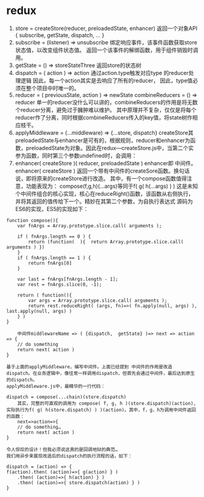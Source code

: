 # redux
1. store = createStore(reducer, preloadedState, enhancer)
    返回一个对象API { subscribe, getState, dispatch, … }
2. subscribe = (listener) => unsubscribe
    绑定响应事件，该事件函数获取store状态值，以改变组件状态值。
    返回一个该事件的解绑函数，用于组件销毁时调用。
3. getState = () => storeStateThree
    返回store的状态树
4. dispatch = ( action ) => action
    通过action.type触发对应type 的reducer处理逻辑
    因此，每一个action其实是去响应了所有的reducer，
    因此，type值必须在整个项目中时唯一的。
5. reducer = ( previousState, action ) => newState
    combineReducers = () => reducer
    单一的reducer没什么可以讲的，combineReducers的作用是将无数个reducer分离，避免过于臃肿难以维护。
    其中原理并不复杂，仅仅是将每个reducer作了分离，同时根据combineReducers传入的key值，将state树作相应枝干。
6. applyMiddleware  =  (…middleware) => {…store, dispatch}
    createStore其preloadedState与enhancer是可有的，根据规则，reducer和enhancer为函数，preloadedState为对象。因此在redux—createStore.js中，当第二个实参为函数，同时第三个参数undefined时，会调用：
7. enhancer( createStore )( reducer, preloadedState )
    enhancer即 中间件。enhancer( createStore ) 返回一个带有中间件的createSore函数。换句话说，即将原来的createStore进行改造。
    其中，有一个compose函数值得注意，功能表现为：
    compose(f,g,h)(…args)等同于f( g( h(…args) ) )
    这是未知个中间件组合的核心实现，核心在reduceRight()函数，该函数从右侧执行，并将其返回的值传给下一个。精妙在其第二个参数，为自执行表达式
    源码为ES6的实现，ES5的实现如下：
```
function compose(){
 	var fnArgs = Array.prototype.slice.call( arguments );
 
	if ( fnArgs.length == 0 ) {
		return (function(  ){  return Array.prototype.slice.call( arguments ) })
	}
	if ( fnArgs.length == 1 ) {
		return fnArgs[0]
	}

 	var last = fnArgs[fnArgs.length - 1];
 	var rest = fnArgs.slice(0, -1);

 	return ( function(){
 		var args = Array.prototype.slice.call( arguments );
		return rest.reduceRight( (args, fn)=>( fn.apply(null, args) ), last.apply(null, args) )
 	} )
}

    中间件middlewareName => ( {dispatch,  getState} )=> next => action => {
	// do something
	return next( action )
}
```

    基于上面的applyMiddleware，编写中间件。上面已经提到 中间件的作用是改造dispatch。在业务逻辑中，像往常一样调用dispatch，但首先会通过中间件，最后达到原生的dispatch。
    applyMiddleware.js中，最精华的一行代码：
    
```
dispatch = compose(...chain)(store.dispatch)
	其实，完整的可直观的调用为 compose( f, g, h )(store.dispatch)(action),实际执行为f( g( h(store.dispatch) ) )(action)。其中，f，g，h为调用中间件返回的函数：
	next=>action=>{
	// do something…
	return next( action )
}
```
	令人惊叹的设计！但我必须说这真的是回调地狱的典范…
	我们用异步来展现改造后的dispatch的执行流程的话，如下：
```
dispatch = (action) => {
f(action).then( (action)=>{ g(action) } )
    .then( (action)=>{ h(action) } )
    .then( (action)=>{ store.dispatch(action) } )
}
```
